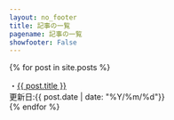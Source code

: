 ```yaml
---
layout: no_footer
title: 記事の一覧
pagename: 記事の一覧
showfooter: False
---
```

{% for post in site.posts %}
<div class="post_link">
<div class="post_title">
・<a href="Poteto143s_diary/{{ post.url }}">{{ post.title }}</a>
</div>
更新日:{{ post.date | date: "%Y/%m/%d"}} 
</div>
{% endfor %}
